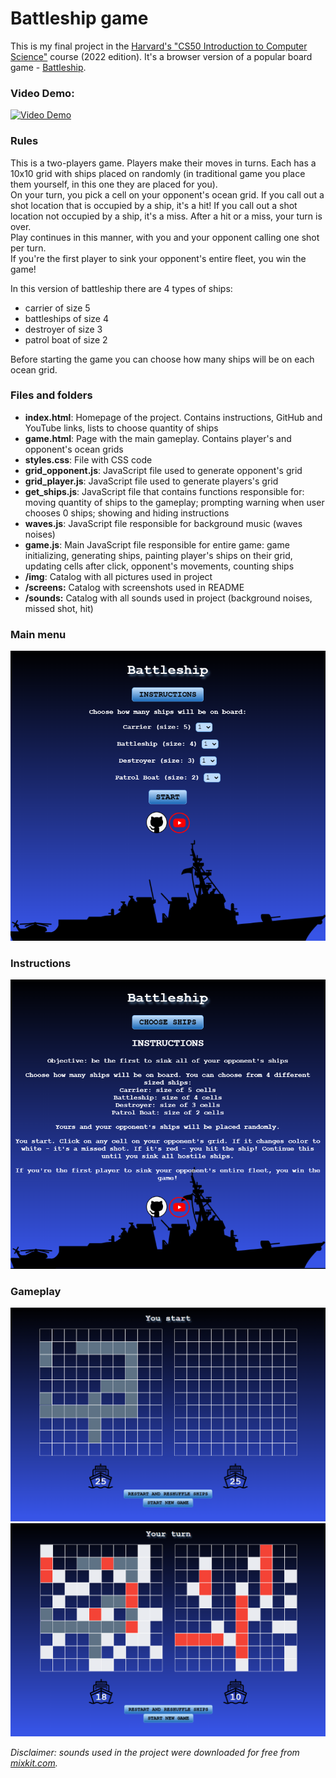 # Battleship game
  
This is my final project in the [Harvard's "CS50 Introduction to Computer Science"](https://cs50.harvard.edu/x/2022/) course (2022 edition). It's a browser version of a popular board game - [Battleship](https://en.wikipedia.org/wiki/Battleship_(game)).  
  
### Video Demo:
[![Video Demo](https://img.youtube.com/vi/YOVqER9wlrE/0.jpg)](https://www.youtube.com/watch?v=YOVqER9wlrE)
  
### Rules
This is a two-players game. Players make their moves in turns. Each has a 10x10 grid with ships placed on randomly (in traditional game you place them yourself, in this one they are placed for you).  
On your turn, you pick a cell on your opponent's ocean grid. If you call out a shot location that is occupied by a ship, it's a hit! If you call out a shot location not occupied by a ship, it's a miss. After a hit or a miss, your turn is over.  
Play continues in this manner, with you and your opponent calling one shot per turn.  
If you're the first player to sink your opponent's entire fleet, you win the game!  

In this version of battleship there are 4 types of ships:
- carrier of size 5
- battleships of size 4
- destroyer of size 3
- patrol boat of size 2  

Before starting the game you can choose how many ships will be on each ocean grid.

### Files and folders

- **index.html**: Homepage of the project. Contains instructions, GitHub and YouTube links, lists to choose quantity of ships
- **game.html**: Page with the main gameplay. Contains player's and opponent's ocean grids
- **styles.css**: File with CSS code
- **grid_opponent.js**: JavaScript file used to generate opponent's grid
- **grid_player.js**: JavaScript file used to generate players's grid
- **get_ships.js**: JavaScript file that contains functions responsible for: moving quantity of ships to the gameplay; prompting warning when user chooses 0 ships; showing and hiding instructions
- **waves.js**: JavaScript file responsible for background music (waves noises)
- **game.js**: Main JavaScript file responsible for entire game: game initializing, generating ships, painting player's ships on their grid, updating cells after click, opponent's movements, counting ships
- **/img**: Catalog with all pictures used in project
- **/screens:** Catalog with screenshots used in README
- **/sounds:** Catalog with all sounds used in project (background noises, missed shot, hit)


### Main menu
![menu](/screens/s1.png)

### Instructions
![instructions](/screens/s2.png)

### Gameplay
![gameplay1](/screens/s3.png)
![gameplay2](/screens/s4.png)

<!-- sounds from mixkit.co -->
*Disclaimer: sounds used in the project were downloaded for free from [mixkit.com](https://mixkit.co/).*
